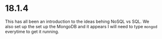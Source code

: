# 18.1.4

This has all been an introduction to the ideas behing NoSQL vs SQL. We also set up the set up the MongoDB and it appears I will need to type `mongod` everytime to get it running.
